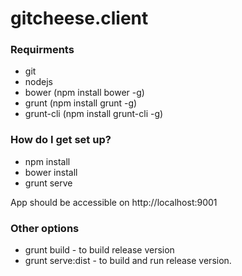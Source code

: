 # gitcheese.client

### Requirments ###

* git
* nodejs
* bower (npm install bower -g)
* grunt (npm install grunt -g)
* grunt-cli (npm install grunt-cli -g)

### How do I get set up? ###

* npm install
* bower install
* grunt serve

App should be accessible on http://localhost:9001

### Other options ###

* grunt build - to build release version
* grunt serve:dist - to build and run release version.
